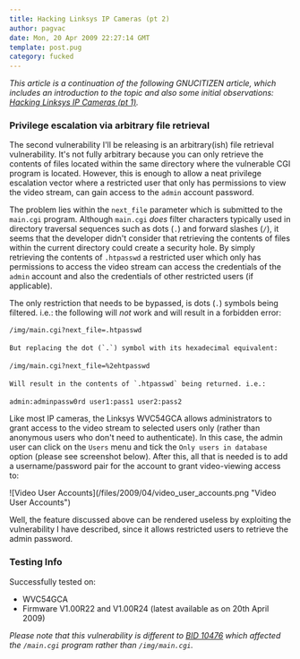 ```yaml
---
title: Hacking Linksys IP Cameras (pt 2)
author: pagvac
date: Mon, 20 Apr 2009 22:27:14 GMT
template: post.pug
category: fucked
---
```


_This article is a continuation of the following GNUCITIZEN article, which includes an introduction to the topic and also some initial observations: [Hacking Linksys IP Cameras (pt 1)](/blog/hacking-linksys-ip-cameras-pt-1/)._

### Privilege escalation via arbitrary file retrieval

The second vulnerability I'll be releasing is an arbitrary(ish) file retrieval vulnerability. It's not fully arbitrary because you can only retrieve the contents of files located within the same directory where the vulnerable CGI program is located. However, this is enough to allow a neat privilege escalation vector where a restricted user that only has permissions to view the video stream, can gain access to the `admin` account password.

The problem lies within the `next_file` parameter which is submitted to the `main.cgi` program. Although `main.cgi` _does_ filter characters typically used in directory traversal sequences such as dots (`.`) and forward slashes (`/`), it seems that the developer didn't consider that retrieving the contents of files within the current directory could create a security hole. By simply retrieving the contents of `.htpasswd` a restricted user which only has permissions to access the video stream can access the credentials of the `admin` account and also the credentials of other restricted users (if applicable).

The only restriction that needs to be bypassed, is dots (`.`) symbols being filtered. i.e.: the following will _not_ work and will result in a forbidden error:

    /img/main.cgi?next_file=.htpasswd

    But replacing the dot (`.`) symbol with its hexadecimal equivalent:

    /img/main.cgi?next_file=%2ehtpasswd

    Will result in the contents of `.htpasswd` being returned. i.e.:

    admin:adminpassw0rd user1:pass1 user2:pass2

Like most IP cameras, the Linksys WVC54GCA allows administrators to grant access to the video stream to selected users only (rather than anonymous users who don't need to authenticate). In this case, the admin user can click on the `Users` menu and tick the `Only users in database` option (please see screenshot below). After this, all that is needed is to add a username/password pair for the account to grant video-viewing access to:

<div class="screen">![Video User Accounts](/files/2009/04/video_user_accounts.png "Video User Accounts")</div>

Well, the feature discussed above can be rendered useless by exploiting the vulnerability I have described, since it allows restricted users to retrieve the admin password.

### Testing Info

Successfully tested on:

* WVC54GCA
* Firmware V1.00R22 and V1.00R24 (latest available as on 20th April 2009)

_Please note that this vulnerability is different to [BID 10476](http://www.securityfocus.com/bid/10476/exploit) which affected the `/main.cgi` program rather than `/img/main.cgi`._
